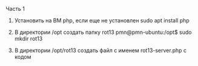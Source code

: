 Часть 1

   1.  Установить на ВМ php, если еще не установлен
          sudo apt install php

    
  2.   В директории /opt создать папку rot13
        pmn@pmn-ubuntu:/opt$ sudo mkdir rot13


    
  3.   В директории /opt/rot13 создать файл с именем rot13-server.php с кодом

<?php
$sock = socket_create(AF_INET, SOCK_DGRAM, SOL_UDP);
socket_bind($sock, '0.0.0.0', 10000);
for (;;) {
  socket_recvfrom($sock, $message, 1024, 0, $ip, $port);
  $reply = str_rot13($message);
  socket_sendto($sock, $reply, strlen($reply), 0, $ip, $port);
}

 4.    Запустить сервер командой php rot13-server.php и проверить что сервер работает: выполнить nc -u 127.0.0.1 10000 и ввести Hello World
    Написать юнит-файл для запуска rot13-server.php как сервиса

  
  5. Написать юнит-файл для запуска rot13-server.php как сервиса

  [Unit]
Description=php


[Service]
Type=simple
ExecStart=/usr/bin/php /opt/rot13/rot13-server.php
Restart=always


[Install]
WantedBy=multi-user.target
 
 

   
 
